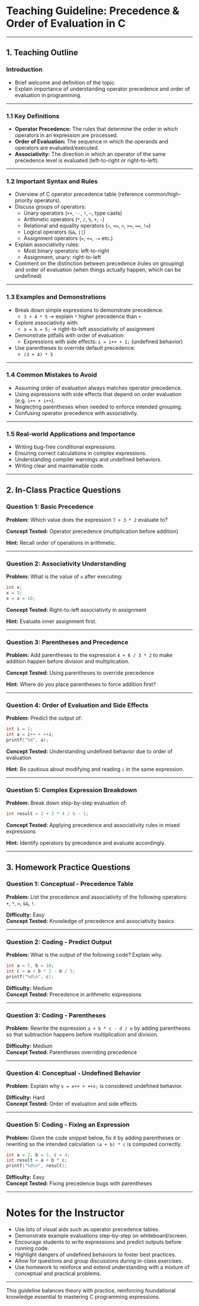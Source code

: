 # Teaching Guideline: Precedence & Order of Evaluation in C

---

## 1. Teaching Outline

### Introduction
- Brief welcome and definition of the topic.
- Explain importance of understanding operator precedence and order of evaluation in programming.

---

### 1.1 Key Definitions
- **Operator Precedence:** The rules that determine the order in which operators in an expression are processed.
- **Order of Evaluation:** The sequence in which the operands and operators are evaluated/executed.
- **Associativity:** The direction in which an operator of the same precedence level is evaluated (left-to-right or right-to-left).

---

### 1.2 Important Syntax and Rules
- Overview of C operator precedence table (reference common/high-priority operators).
- Discuss groups of operators:
  - Unary operators (`++`, `--`, `!`, `~`, type casts)
  - Arithmetic operators (`*`, `/`, `%`, `+`, `-`)
  - Relational and equality operators (`<`, `<=`, `>`, `>=`, `==`, `!=`)
  - Logical operators (`&&`, `||`)
  - Assignment operators (`=`, `+=`, `-=` etc.)
- Explain associativity rules:
  - Most binary operators: left-to-right
  - Assignment, unary: right-to-left
- Comment on the distinction between precedence (rules on grouping) and order of evaluation (when things actually happen, which can be undefined)

---

### 1.3 Examples and Demonstrations
- Break down simple expressions to demonstrate precedence:
  - `3 + 4 * 5` → explain `*` higher precedence than `+`
- Explore associativity with:
  - `a = b = 5;` → right-to-left associativity of assignment
- Demonstrate pitfalls with order of evaluation:
  - Expressions with side effects: `i = i++ + 1;` (undefined behavior)
- Use parentheses to override default precedence:
  - `(3 + 4) * 5`

---

### 1.4 Common Mistakes to Avoid
- Assuming order of evaluation always matches operator precedence.
- Using expressions with side effects that depend on order evaluation (e.g. `i++ + i++`).
- Neglecting parentheses when needed to enforce intended grouping.
- Confusing operator precedence with associativity.

---

### 1.5 Real-world Applications and Importance
- Writing bug-free conditional expressions.
- Ensuring correct calculations in complex expressions.
- Understanding compiler warnings and undefined behaviors.
- Writing clear and maintainable code.

---

## 2. In-Class Practice Questions

### Question 1: Basic Precedence
**Problem:** Which value does the expression `7 + 3 * 2` evaluate to?

**Concept Tested:** Operator precedence (multiplication before addition)

**Hint:** Recall order of operations in arithmetic.

---

### Question 2: Associativity Understanding
**Problem:** What is the value of `x` after executing:  
```c
int x;  
x = 5;  
x = x = 10;  
```

**Concept Tested:** Right-to-left associativity in assignment

**Hint:** Evaluate inner assignment first.

---

### Question 3: Parentheses and Precedence
**Problem:** Add parentheses to the expression `4 + 6 / 3 * 2` to make addition happen before division and multiplication.

**Concept Tested:** Using parentheses to override precedence

**Hint:** Where do you place parentheses to force addition first?

---

### Question 4: Order of Evaluation and Side Effects
**Problem:** Predict the output of:  
```c
int i = 1;  
int a = i++ + ++i;
printf("%d", a);
```

**Concept Tested:** Understanding undefined behavior due to order of evaluation

**Hint:** Be cautious about modifying and reading `i` in the same expression.

---

### Question 5: Complex Expression Breakdown
**Problem:** Break down step-by-step evaluation of:  
```c
int result = 2 + 3 * 4 / 6 - 1;
```

**Concept Tested:** Applying precedence and associativity rules in mixed expressions

**Hint:** Identify operators by precedence and evaluate accordingly.

---

## 3. Homework Practice Questions

### Question 1: Conceptual - Precedence Table
**Problem:** List the precedence and associativity of the following operators: `+`, `*`, `=`, `&&`, `!`.

**Difficulty:** Easy  
**Concept Tested:** Knowledge of precedence and associativity basics

---

### Question 2: Coding - Predict Output
**Problem:** What is the output of the following code? Explain why.

```c
int a = 5, b = 10;
int c = a + b * 2 - b / 5;
printf("%d\n", c);
```

**Difficulty:** Medium  
**Concept Tested:** Precedence in arithmetic expressions

---

### Question 3: Coding - Parentheses
**Problem:** Rewrite the expression `a + b * c - d / e` by adding parentheses so that subtraction happens before multiplication and division.

**Difficulty:** Medium  
**Concept Tested:** Parentheses overriding precedence

---

### Question 4: Conceptual - Undefined Behavior
**Problem:** Explain why `x = x++ + ++x;` is considered undefined behavior.

**Difficulty:** Hard  
**Concept Tested:** Order of evaluation and side effects

---

### Question 5: Coding - Fixing an Expression
**Problem:** Given the code snippet below, fix it by adding parentheses or rewriting so the intended calculation `(a + b) * c` is computed correctly.

```c
int a = 2, b = 3, c = 4;
int result = a + b * c;
printf("%d\n", result);
```

**Difficulty:** Easy  
**Concept Tested:** Fixing precedence bugs with parentheses

---

# Notes for the Instructor
- Use lots of visual aids such as operator precedence tables.
- Demonstrate example evaluations step-by-step on whiteboard/screen.
- Encourage students to write expressions and predict outputs before running code.
- Highlight dangers of undefined behaviors to foster best practices.
- Allow for questions and group discussions during in-class exercises.
- Use homework to reinforce and extend understanding with a mixture of conceptual and practical problems.

---

This guideline balances theory with practice, reinforcing foundational knowledge essential to mastering C programming expressions.